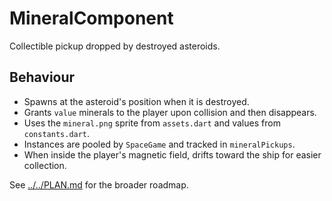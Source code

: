 # MineralComponent

Collectible pickup dropped by destroyed asteroids.

## Behaviour

- Spawns at the asteroid's position when it is destroyed.
- Grants `value` minerals to the player upon collision and then disappears.
- Uses the `mineral.png` sprite from `assets.dart` and values from
  `constants.dart`.
- Instances are pooled by `SpaceGame` and tracked in `mineralPickups`.
- When inside the player's magnetic field, drifts toward the ship for easier
  collection.

See [../../PLAN.md](../../PLAN.md) for the broader roadmap.
